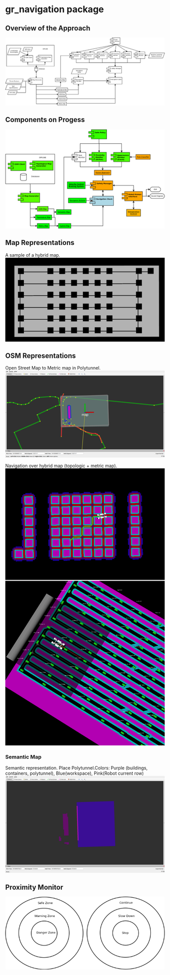 # gr_navigation package


## Overview of the Approach
![Master Plan Draft 29.03.19 (Not final)](/doc/master_plan.png)

## Components on Progess
![Master Plan Draft 04.04.19](/doc/on_progress.png)

## Map Representations
A sample of a hybrid map.
![Map Sample 29.03.19](/doc/map_example.png)

## OSM Representations
Open Street Map to Metric map in Polytunnel.
![OSM Sample 13.04.21](/doc/osm_example.png)

Navigation over hybrid map (topologic + metric map).
![Hybrid Navigation 01.04.19](/doc/hybrid_map_navigation.png)
![Hybrid Navigation 12.04.19](/doc/hybrid_map_navigation_2.png)

### Semantic Map 
Semantic representation. Place Polytunnel.Colors: Purple (buildings, containers, polytunnel), Blue(workspace), Pink(Robot current row)
![OSM Sample 15.04.21](/doc/semantic_map.png)

## Proximity Monitor
![Proximity Monitor 01.04.19](/doc/proximity_monitor.png)
